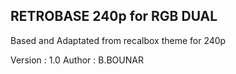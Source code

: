 RETROBASE 240p for RGB DUAL
--------------------------------------------------------------------
Based and Adaptated from recalbox theme for 240p


Version : 1.0
Author : B.BOUNAR